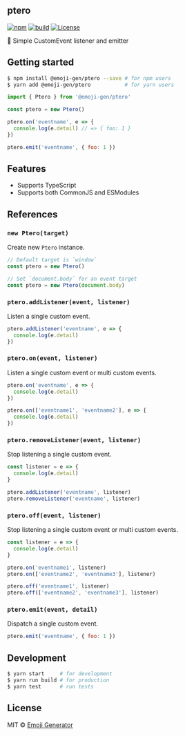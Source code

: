 ## ptero
[![npm](https://img.shields.io/npm/v/@emoji-gen/ptero.svg?maxAge=2592000&style=shield)](https://www.npmjs.com/package/@emoji-gen/ptero)
[![build](https://github.com/emoji-gen/ptero/actions/workflows/build.yml/badge.svg)](https://github.com/emoji-gen/ptero/actions/workflows/build.yml)
[![License](https://img.shields.io/static/v1?label=License&message=MIT&color=green)](https://opensource.org/licenses/MIT)

:deciduous_tree: Simple CustomEvent listener and emitter

## Getting started

```bash
$ npm install @emoji-gen/ptero --save # for npm users
$ yarn add @emoji-gen/ptero           # for yarn users
```

```js
import { Ptero } from '@emoji-gen/ptero'

const ptero = new Ptero()

ptero.on('eventname', e => {
  console.log(e.detail) // => { foo: 1 }
})

ptero.emit('eventname', { foo: 1 })
```

## Features

- Supports TypeScript
- Supports both CommonJS and ESModules

## References
### `new Ptero(target)`
Create new `Ptero` instance.

```js
// Default target is `window`
const ptero = new Ptero()
```

```js
// Set `document.body` for an event target
const ptero = new Ptero(document.body)
```

### `ptero.addListener(event, listener)`
Listen a single custom event.

```js
ptero.addListener('eventname', e => {
  console.log(e.detail)
})
```

### `ptero.on(event, listener)`
Listen a single custom event or multi custom events.

```js
ptero.on('eventname', e => {
  console.log(e.detail)
})

ptero.on(['eventname1', 'eventname2'], e => {
  console.log(e.detail)
})
```

### `ptero.removeListener(event, listener)`
Stop listening a single custom event.

```js
const listener = e => {
  console.log(e.detail)
}

ptero.addListener('eventname', listener)
ptero.removeListener('eventname', listener)
```

### `ptero.off(event, listener)`
Stop listening a single custom event or multi custom events.

```js
const listener = e => {
  console.log(e.detail)
}

ptero.on('eventname1', listener)
ptero.on(['eventname2', 'eventname3'], listener)

ptero.off('eventname1', listener)
ptero.off(['eventname2', 'eventname3'], listener)
```

### `ptero.emit(event, detail)`
Dispatch a single custom event.

```js
ptero.emit('eventname', { foo: 1 })
```

## Development

```bash
$ yarn start     # for development
$ yarn run build # for production
$ yarn test      # run tests
```

## License
MIT &copy; [Emoji Generator](https://emoji-gen.ninja/)

